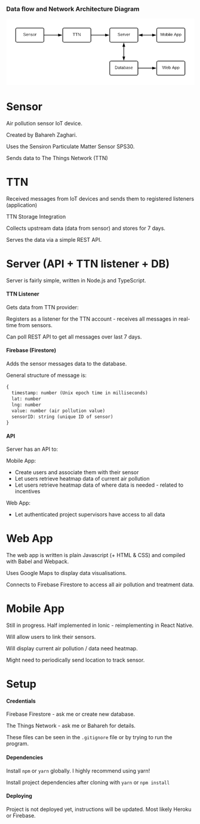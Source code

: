 ### Data flow and Network Architecture Diagram

![](media/Data_Flow_Network_Architecture.png)

# Sensor

Air pollution sensor IoT device.

Created by Bahareh Zaghari.

Uses the Sensiron Particulate Matter Sensor SPS30.

Sends data to The Things Network (TTN)

# TTN

Received messages from IoT devices and sends them to registered listeners (application)

TTN Storage Integration

Collects upstream data (data from sensor) and stores for 7 days.

Serves the data via a simple REST API.

# Server (API + TTN listener + DB)

Server is fairly simple, written in Node.js and TypeScript.

#### TTN Listener

Gets data from TTN provider:

Registers as a listener for the TTN account - receives all messages in real-time from sensors.

Can poll REST API to get all messages over last 7 days.

#### Firebase (Firestore)

Adds the sensor messages data to the database.

General structure of message is:
```
{
  timestamp: number (Unix epoch time in milliseconds)
  lat: number
  lng: number
  value: number (air pollution value)
  sensorID: string (unique ID of sensor)
}
```

#### API

Server has an API to:

Mobile App:

- Create users and associate them with their sensor
- Let users retrieve heatmap data of current air pollution
- Let users retrieve heatmap data of where data is needed - related to incentives

Web App:

- Let authenticated project supervisors have access to all data

# Web App

The web app is written is plain Javascript (+ HTML & CSS) and compiled with Babel and Webpack.

Uses Google Maps to display data visualisations.

Connects to Firebase Firestore to access all air pollution and treatment data.

# Mobile App

Still in progress. Half implemented in Ionic - reimplementing in React Native.

Will allow users to link their sensors.

Will display current air pollution / data need heatmap.

Might need to periodically send location to track sensor.

# Setup

#### Credentials

Firebase Firestore - ask me or create new database.

The Things Network - ask me or Bahareh for details.

These files can be seen in the `.gitignore` file or by trying to run the program.

#### Dependencies

Install `npm` or `yarn` globally. I highly recommend using yarn!

Install project dependencies after cloning with `yarn` or `npm install`

#### Deploying

Project is not deployed yet, instructions will be updated.
Most likely Heroku or Firebase.